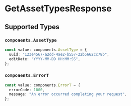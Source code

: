 # GetAssetTypesResponse


## Supported Types

### `components.AssetType`

```typescript
const value: components.AssetType = {
  uuid: "123e4567-a2dd-4ae2-b557-22b5662cc78b",
  editDate: "YYYY-MM-DD HH:MM:SS",
};
```

### `components.ErrorT`

```typescript
const value: components.ErrorT = {
  errorCode: 1000,
  message: "An error occurred completing your request",
};
```

